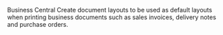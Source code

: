 Business Central
Create document layouts to be used as default layouts when printing business documents such as sales invoices, delivery notes and purchase orders.
